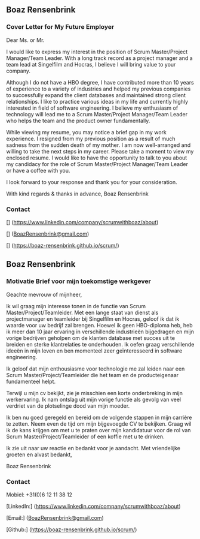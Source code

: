 ## Boaz Rensenbrink

### Cover Letter for My Future Employer

Dear Ms. or Mr.

I would like to express my interest in the position of Scrum Master/Project Manager/Team Leader.
With a long track record as a project manager and a team lead at Singelfilm and Hocras, I believe I will bring value to your company.

Although I do not have a HBO degree, I have contributed more than 10 years of experience to a variety of industries and helped my previous companies to successfully expand the client databases and maintained strong client relationships. I like to practice various ideas in my life and currently highly interested in field of software engineering. I believe my enthusiasm of technology will lead me to a Scrum Master/Project Manager/Team Leader who helps the team and the product owner fundamentally.

While viewing my resume, you may notice a brief gap in my work experience. I resigned from my previous position as a result of much sadness from the sudden death of my mother. I am now well-arranged and willing to take the next steps in my career.
Please take a moment to view my enclosed resume. I would like to have the opportunity to talk to you about my candidacy for the role of Scrum Master/Project Manager/Team Leader or have a coffee with you.

I look forward to your response and thank you for your consideration.

With kind regards & thanks in advance,
Boaz Rensenbrink

### Contact


[](https://www.linkedin.com/in/boaz-rensenbrink/) 

[] (https://www.linkedin.com/company/scrumwithboaz/about)

[] (BoazRensenbrink@gmail.com)

[] (https://boaz-rensenbrink.github.io/scrum/)


## Boaz Rensenbrink

### Motivatie Brief voor mijn toekomstige werkgever

Geachte mevrouw of mijnheer,

Ik wil graag mijn interesse tonen in de functie van Scrum Master/Project/Teamleider. Met een lange staat van dienst als projectmanager en teamleider bij Singelfilm en Hocras, geloof ik dat ik waarde voor uw bedrijf zal brengen.
Hoewel ik geen HBO-diploma heb, heb ik meer dan 10 jaar ervaring in verschillende industrieën bijgedragen en mijn vorige bedrijven geholpen om de klanten database met succes uit te breiden en sterke klantrelaties te onderhouden. Ik oefen graag verschillende ideeën in mijn leven en ben momenteel zeer geïnteresseerd in software engineering.

Ik geloof dat mijn enthousiasme voor technologie me zal leiden naar een Scrum Master/Project/Teamleider die het team en de producteigenaar fundamenteel helpt.

Terwijl u mijn cv bekijkt, zie je misschien een korte onderbreking in mijn werkervaring. Ik nam ontslag uit mijn vorige functie als gevolg van veel verdriet van de plotselinge dood van mijn moeder.

Ik ben nu goed geregeld en bereid om de volgende stappen in mijn carrière te zetten. Neem even de tijd om mijn bijgevoegde CV te bekijken.
Graag wil ik de kans krijgen om met u te praten over mijn kandidatuur voor de rol van Scrum Master/Project/Teamleider of een koffie met u te drinken.

Ik zie uit naar uw reactie en bedankt voor je aandacht. 
Met vriendelijke groeten en alvast bedankt,

Boaz Rensenbrink

### Contact

Mobiel: +31(0)6 12 11 38 12

[LinkedIn]: (https://www.linkedin.com/in/boaz-rensenbrink/)

[LinkedIn:] (https://www.linkedin.com/company/scrumwithboaz/about)

[Email:] (BoazRensenbrink@gmail.com)

[Github:] (https://boaz-rensenbrink.github.io/scrum/)
